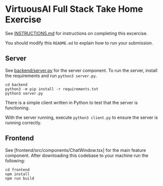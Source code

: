 # VirtuousAI Full Stack Take Home Exercise

See [INSTRUCTIONS.md](INSTRUCTIONS.md) for instructions on completing this excercise.

You should modify this `README.md` to explain how to run your submission.

## Server

See [backend/server.py](backend/server.py) for the server component. To run the server, install the requirements and run `python3 server.py`.

```
cd backend
python3 -m pip install -r requirements.txt
python3 server.py
```

There is a simple client written in Python to test that the server is functioning.

With the server running, execute `python3 client.py` to ensure the server is running correctly.

## Frontend

See [frontend/src/components/ChatWindow.tsx] for the main feature component.
After downloading this codebase to your machine run the following:

```
cd frontend
npm install
npm run build
```
